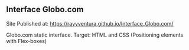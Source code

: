 ## Interface Globo.com
Site Published at: https://rayyventura.github.io/Interface_Globo.com/

Globo.com static interface. Target: HTML and CSS (Positioning elements with Flex-boxes)
